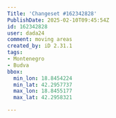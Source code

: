 ```yaml
---
Title: 'Changeset #162342828'
PublishDate: 2025-02-10T09:45:54Z
id: 162342828
user: dada24
comment: moving areas
created_by: iD 2.31.1
tags:
- Montenegro
- Budva
bbox:
  min_lon: 18.8454224
  min_lat: 42.2957737
  max_lon: 18.8455177
  max_lat: 42.2958321

---
```


